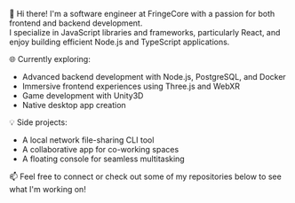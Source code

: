 👋 Hi there! I'm a software engineer at FringeCore with a passion for both frontend and backend development.  
I specialize in JavaScript libraries and frameworks, particularly React, and enjoy building efficient Node.js and TypeScript applications.

🌐 Currently exploring:  
- Advanced backend development with Node.js, PostgreSQL, and Docker
- Immersive frontend experiences using Three.js and WebXR
- Game development with Unity3D
- Native desktop app creation

💡 Side projects:  
- A local network file-sharing CLI tool
- A collaborative app for co-working spaces
- A floating console for seamless multitasking

📫 Feel free to connect or check out some of my repositories below to see what I'm working on!
<!---
rifatNR/rifatNR is a ✨ special ✨ repository because its `README.md` (this file) appears on your GitHub profile.
You can click the Preview link to take a look at your changes.
--->
